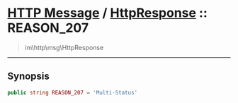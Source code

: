 # [HTTP Message](http.md) / [HttpResponse](http-HttpResponse.md) :: REASON_207
 > im\http\msg\HttpResponse
____

## Synopsis
```php
public string REASON_207 = 'Multi-Status'
```
